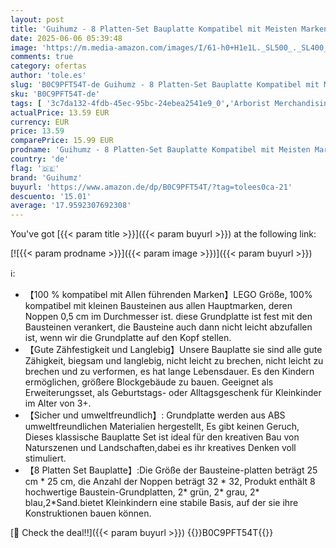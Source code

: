 ```yaml
---
layout: post
title: 'Guihumz - 8 Platten-Set Bauplatte Kompatibel mit Meisten Marken Classic Bausteine Grundplatte Kompatibel mit Bauplatte Lego Classic 25.5 * 25.5cm  Grüne Blaue Graue Sand Grundplatte'
date: 2025-06-06 05:39:48
image: 'https://m.media-amazon.com/images/I/61-h0+H1e1L._SL500_._SL400_.jpg'
comments: true
category: ofertas
author: 'tole.es'
slug: 'B0C9PFT54T-de Guihumz - 8 Platten-Set Bauplatte Kompatibel mit Meisten...'
sku: 'B0C9PFT54T-de'
tags: [ '3c7da132-4fdb-45ec-95bc-24ebea2541e9_0','Arborist Merchandising Root','Bauspielzeug & Konstruktionsspielzeug','Bauspielzeug Aufbewahrung & Zubehör','Custom Stores','LEGO','Self Service','Spielzeug','guihumz','lego','🇩🇪', ]
actualPrice: 13.59 EUR
currency: EUR
price: 13.59
comparePrice: 15.99 EUR
prodname: 'Guihumz - 8 Platten-Set Bauplatte Kompatibel mit Meisten Marken Classic Bausteine Grundplatte Kompatibel mit Bauplatte Lego Classic 25.5 * 25.5cm  Grüne Blaue Graue Sand Grundplatte'
country: 'de'
flag: '🇩🇪'
brand: 'Guihumz'
buyurl: 'https://www.amazon.de/dp/B0C9PFT54T/?tag=tolees0ca-21'
descuento: '15.01'
average: '17.9592307692308'
---
```


You've got [{{< param title >}}]({{< param buyurl >}}) at the following link:

[![{{< param prodname >}}]({{< param image >}})]({{< param buyurl >}})

ℹ️:

- 【100 % kompatibel mit Allen führenden Marken】LEGO Größe, 100% kompatibel mit kleinen Bausteinen aus allen Hauptmarken, deren Noppen 0,5 cm im Durchmesser ist. diese Grundplatte ist fest mit den Bausteinen verankert, die Bausteine auch dann nicht leicht abzufallen ist, wenn wir die Grundplatte auf den Kopf stellen.
- 【Gute Zähfestigkeit und Langlebig】Unsere Bauplatte sie sind alle gute Zähigkeit, biegsam und langlebig, nicht leicht zu brechen, nicht leicht zu brechen und zu verformen, es hat lange Lebensdauer. Es den Kindern ermöglichen, größere Blockgebäude zu bauen. Geeignet als Erweiterungsset, als Geburtstags- oder Alltagsgeschenk für Kleinkinder im Alter von 3+.
- 【Sicher und umweltfreundlich】: Grundplatte werden aus ABS umweltfreundlichen Materialien hergestellt, Es gibt keinen Geruch, Dieses klassische Bauplatte Set ist ideal für den kreativen Bau von Naturszenen und Landschaften,dabei es ihr kreatives Denken voll stimuliert.
- 【8 Platten Set Bauplatte】:Die Größe der Bausteine-platten beträgt 25 cm * 25 cm, die Anzahl der Noppen beträgt 32 * 32, Produkt enthält 8 hochwertige Baustein-Grundplatten, 2* grün, 2* grau, 2* blau,2*Sand.bietet Kleinkindern eine stabile Basis, auf der sie ihre Konstruktionen bauen können.

[🛒 Check the deal!!]({{< param buyurl >}})
{{<world>}}B0C9PFT54T{{</world>}}
